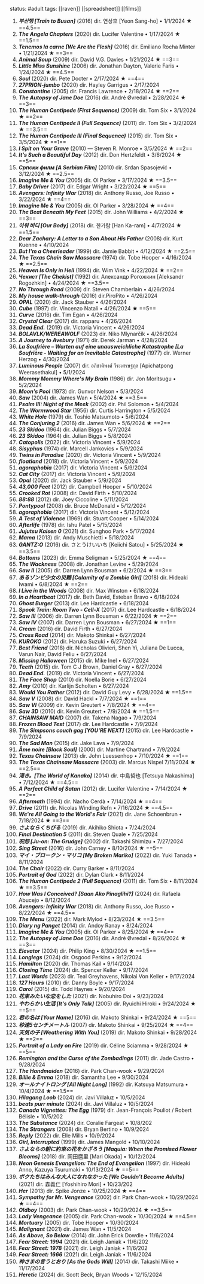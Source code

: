status: #adult 
tags: [[raven]] [[spreadsheet]] [[films]] 

1. ***부산행 [Train to Busan]*** (2016) dir. 연상호 [Yeon Sang-ho] • 1/1/2024 ★ ==4.5==
2. ***The Angela Chapters*** (2020) dir. Lucifer Valentine • 1/17/2024 ★ ==1.5==
3. ***Tenemos la carne [We Are the Flesh]*** (2016) dir. Emiliano Rocha Minter • 1/21/2024 ★ ==3==
4. ***Animal Soup*** (2009) dir. David V.G. Davies • 1/21/2024 ★ ==3==
5. ***Little Miss Sunshine*** (2006) dir. Jonathan Dayton, Valerie Faris • 1/24/2024 ★ ==4.5==
6. ***Soul*** (2020) dir. Pete Docter • 2/17/2024 ★ ==4==
7. ***27PRION-jumbo*** (2020) dir. Hayley Garrigus • 2/17/2024
8. ***Constantine*** (2005) dir. Francis Lawrence • 2/18/2024 ★ ==2==
9. ***The Autopsy of Jane Doe*** (2016) dir. André Øvredal • 2/28/2024 ★ ==3==
10. ***The Human Centipede (First Sequence)*** (2009) dir. Tom Six • 3/1/2024 ★ ==2==
11. ***The Human Centipede II (Full Sequence)*** (2011) dir. Tom Six • 3/2/2024 ★ ==3.5==
12. ***The Human Centipede III (Final Sequence)*** (2015) dir. Tom Six • 3/5/2024 ★ ==1==
13. ***I Spit on Your Grave*** (2010) — Steven R. Monroe • 3/5/2024 ★ ==2==
14. ***It's Such a Beautiful Day*** (2012) dir. Don Hertzfeldt • 3/6/2024 ★ ==5==
15. ***Српски филм [A Serbian Film]*** (2010) dir. Srđan Spasojević • 3/12/2024 ★ ==2.5==
16. ***Imagine Me & You*** (2005) dir. Ol Parker • 3/17/2024 ★ ==3.5==
17. ***Baby Driver*** (2017) dir. Edgar Wright • 3/22/2024 ★ ==5==
18. ***Avengers: Infinity War*** (2018) dir. Anthony Russo, Joe Russo • 3/22/2024 ★ ==4==
19. ***Imagine Me & You*** (2005) dir. Ol Parker • 3/28/2024 ★ ==4==
20. ***The Beat Beneath My Feet*** (2015) dir. John Williams • 4/2/2024 ★ ==3==
21. ***아워 바디 [Our Body]*** (2018) dir. 한가람 [Han Ka-ram] • 4/7/2024 ★ ==1.5==
22. ***Dear Zachary: A Letter to a Son About His Father*** (2008) dir. Kurt Kuenne • 4/10/2024
23. ***But I'm a Cheerleader*** (1999) dir. Jamie Babbit • 4/12/2024 ★ ==2.5==
24. ***The Texas Chain Saw Massacre*** (1974) dir. Tobe Hooper • 4/16/2024 ★ ==2.5==
25. ***Heaven Is Only in Hell*** (1994) dir. Wim Vink • 4/22/2024 ★ ==2==
26. ***Чекист [The Chekist]*** (1992) dir. Александр Рогожкин [Aleksandr Rogozhkin] • 4/24/2024 ★ ==3.5==
27. ***No Through Road*** (2009) dir. Steven Chamberlain • 4/26/2024
28. ***My house walk-through*** (2016) dir.PiroPito • 4/26/2024
29. ***OPAL*** (2020) dir. Jack Stauber • 4/26/2024
30. ***Cube*** (1997) dir. Vincenzo Natali • 4/26/2024 ★ ==5==
31. ***Curve*** (2016) dir. Tim Egan • 4/26/2024
32. ***Crystal Clear*** (2017) dir. rapparu • 4/26/2024
33. ***Dead End.*** (2019) dir. Victoria Vincent • 4/26/2024
34. ***BOLAVLK/WEREAWOLF*** (2023) dir. Niko Mlynarčík • 4/26/2024
35. ***A Journey to Avebury*** (1971) dir. Derek Jarman • 4/28/2024
36. ***La Soufrière – Warten auf eine unausweichliche Katastrophe [La Soufrière - Waiting for an Inevitable Catastrophe]*** (1977) dir. Werner Herzog • 4/30/2024
37. ***Luminous People*** (2007) dir. อภิชาติพงศ์ วีระเศรษฐกุล [Apichatpong Weerasethakul] • 5/1/2024
38. ***Mommy Mommy Where's My Brain*** (1986) dir. Jon Moritsugu • 5/2/2024
39. ***Moon's Pool*** (1973) dir. Gunvor Nelson • 5/3/2024
40. ***Saw*** (2004) dir. James Wan • 5/4/2024 ★ ==3.5==
41. ***Psalm III: Night of the Meek*** (2002) dir. Phil Solomon • 5/4/2024
42. ***The Wormwood Star*** (1956) dir. Curtis Harrington • 5/5/2024
43. ***White Hole*** (1979) dir. Toshio Matsumoto • 5/6/2024
44. ***The Conjuring 2*** (2016) dir. James Wan • 5/6/2024 ★ ==2==
45. ***23 Skidoo*** (1964) dir. Julian Biggs • 5/7/2024
46. ***23 Skidoo*** (1964) dir. Julian Biggs • 5/8/2024
47. ***Catopolis*** (2022) dir. Victoria Vincent • 5/9/2024
48. ***Sisyphus*** (1974) dir. Marcell Jankovics • 5/9/2024
49. ***Twins in Paradise*** (2020) dir. Victoria Vincent • 5/9/2024
50. ***floatland*** (2018) dir. Victoria Vincent • 5/9/2024
51. ***agoraphobia*** (2017) dir. Victoria Vincent • 5/9/2024
52. ***Cat City*** (2017) dir. Victoria Vincent • 5/9/2024
53. ***Opal*** (2020) dir. Jack Stauber • 5/9/2024
54. ***43,000 Feet*** (2012) dir. Campbell Hooper • 5/10/2024
55. ***Crooked Rot*** (2008) dir. David Firth • 5/10/2024
56. ***88:88*** (2012) dir. Joey Ciccoline • 5/11/2024
57. ***Pontypool*** (2008) dir. Bruce McDonald • 5/12/2024
58. ***agoraphobia*** (2017) dir. Victoria Vincent • 5/12/2024
59. ***A Test of Violence*** (1969) dir. Stuart Cooper • 5/14/2024
60. ***Afterlife*** (1978) dir. Ishu Patel • 5/15/2024
61. ***Jujutsu Kaisen 0*** (2021) dir. Sunghoo Park • 5/17/2024
62. ***Mama*** (2013) dir. Andy Muschietti • 5/18/2024
63. ***GANTZ:O*** (2016) dir. さとうけいいち [Keiichi Satou] • 5/25/2024 ★ ==3.5==
64. ***Bottoms*** (2023) dir. Emma Seligman • 5/25/2024 ★ ==4==
65. ***The Wackness*** (2008) dir. Jonathan Levine • 5/29/2024
66. ***Saw II*** (2005) dir. Darren Lynn Bousman • 6/2/2024 ★ ==3==
67. ***あるゾンビ少女の災難 [Calamity of a Zombie Girl]*** (2018) dir. Hideaki Iwami • 6/8/2024 ★ ==2==
68. ***I Live in the Woods*** (2008) dir. Max Winston • 6/18/2024
69. ***In a Heartbeat*** (2017) dir. Beth David, Esteban Bravo • 6/18/2024
70. ***Ghost Burger*** (2013) dir. Lee Hardcastle • 6/18/2024
71. ***Spook Train: Room Two - Cell-X*** (2017) dir. Lee Hardcastle • 6/18/2024
72. ***Saw III*** (2006) dir. Darren Lynn Bousman • 6/22/2024 ★ ==2==
73. ***Saw IV*** (2007) dir. Darren Lynn Bousman • 6/27/2024 ★ ==1==
74. ***Cream*** (2016) dir. David Firth • 6/27/2024
75. ***Cross Road*** (2014) dir. Makoto Shinkai • 6/27/2024
76. ***KUROKO*** (2012) dir. Haruka Suzuki • 6/27/2024
77. ***Best Friend*** (2018) dir. Nicholas Olivieri, Shen Yi, Juliana De Lucca, Varun Nair, David Feliu • 6/27/2024
78. ***Missing Halloween*** (2015) dir. Mike Inel • 6/27/2024
79. ***Teeth*** (2015) dir. Tom C J Brown, Daniel Gray • 6/27/2024
80. ***Dead End.*** (2019) dir. Victoria Vincent • 6/27/2024
81. ***The Face Shop*** (2010) dir. Noella Borie • 6/27/2024
82. ***Amy*** (2010) dir. Karlijn Scholten • 6/27/2024
83. ***Would You Rather*** (2012) dir. David Guy Levy • 6/28/2024 ★ ==1.5==
84. ***Saw V*** (2008) dir. David Hackl • 7/7/2024 ★ ==1==
85. ***Saw VI*** (2009) dir. Kevin Greutert • 7/8/2024 ★ ==4==
86. ***Saw 3D*** (2010) dir. Kevin Greutert • 7/9/2024 ★ ==1.5==
87. ***CHAINSAW MAID*** (2007) dir. Takena Nagao • 7/9/2024
88. ***Frozen Blood Test*** (2017) dir. Lee Hardcastle • 7/9/2024
89. ***The Simpsons couch gag [YOU'RE NEXT]*** (2015) dir. Lee Hardcastle • 7/9/2024
90. ***The Sad Man*** (2015) dir. Jake Lava • 7/9/2024
91. ***Âme noire [Black Soul]*** (2000) dir. Martine Chartrand • 7/9/2024
92. ***Texas Chainsaw*** (2013) dir. John Luessenhop • 7/10/2024 ★ ==1==
93. ***The Texas Chainsaw Massacre*** (2003) dir. Marcus Nispel 7/11/2024 ★ ==2.5==
94. ***渇き。[The World of Kanako]*** (2014) dir. 中島哲也 [Tetsuya Nakashima] • 7/12/2024 ★ ==4.5==
95. ***A Perfect Child of Satan*** (2012) dir. Lucifer Valentine • 7/14/2024 ★ ==2==
96. ***Aftermath*** (1994) dir. Nacho Cerdà • 7/14/2024 ★ ==4==
97. ***Drive*** (2011) dir. Nicolas Winding Refn • 7/16/2024 ★ ==4.5==
98. ***We're All Going to the World's Fair*** (2021) dir. Jane Schoenbrun • 7/18/2024 ★ ==3==
99. ***さよならくちびる*** (2019) dir. Akihiko Shiota • 7/24/2024
100. ***Final Destination 5*** (2011) dir. Steven Quale • 7/25/2024
101. ***呪怨 [Ju-on: The Grudge]*** (2002) dir. Takashi Shimizu • 7/27/2024
102. ***Sing Street*** (2016) dir. John Carney • 8/10/2024 ★ ==5==
103. ***マイ・ブロークン・マリコ [My Broken Mariko]*** (2022) dir. Yuki Tanada • 8/11/2024
104. ***The Chair*** (2022) dir. Curry Barker • 8/11/2024
105. ***Portrait of God*** (2022) dir. Dylan Clark • 8/11/2024
106. ***The Human Centipede 2 (Full Sequence)*** (2011) dir. Tom Six • 8/11/2024 ★ ==3.5==
107. ***How Was I Conceived? [Saan Ako Pinaglihi?]*** (2024) dir. Rafaela Abucejo • 8/12/2024
108. ***Avengers: Infinity War*** (2018) dir. Anthony Russo, Joe Russo • 8/22/2024 ★ ==4.5==
109. ***The Menu*** (2022) dir. Mark Mylod • 8/23/2024 ★ ==3.5==
110. ***Diary ng Panget*** (2014) dir. Andoy Ranay • 8/24/2024
111. ***Imagine Me & You*** (2005) dir. Ol Parker • 8/25/2024 ★ ==4==
112. ***The Autopsy of Jane Doe*** (2016) dir. André Øvredal • 8/26/2024 ★ ==3==
113. ***Elevator*** (2024) dir. Philip King • 8/30/2024 ★ ==1.5==
114. ***Longlegs*** (2024) dir. Osgood Perkins • 9/12/2024
115. ***Hamilton*** (2020) dir. Thomas Kail • 9/14/2024
116. ***Closing Time*** (2024) dir. Spencer Keller • 9/17/2024
117. ***Last Words*** (2023) dir. Teal Greyhavens, Nikolai Von Keller • 9/17/2024
118. ***127 Hours*** (2010) dir. Danny Boyle • 9/17/2024
119. ***Carol*** (2015) dir. Todd Haynes • 9/20/2024
120. ***花束みたいな恋をした*** (2021) dir. Nobuhiro Doi • 9/23/2024
121. ***やわらかい生活 [It's Only Talk]*** (2005) dir. Ryuichi Hiroki • 9/24/2024 ★ ==5==
122. ***君の名は [Your Name]*** (2016) dir. Makoto Shinkai • 9/24/2024 ★ ==5==
123. ***秒速5センチメートル*** (2007) dir. Makoto Shinkai • 9/25/2024 ★ ==4==
124. ***天気の子 [Weathering With You]*** (2019) dir. Makoto Shinkai • 9/28/2024 ★ ==2==
125. ***Portrait of a Lady on Fire*** (2019) dir. Céline Sciamma • 9/28/2024 ★ ==5==
126. ***Remington and the Curse of the Zombadings*** (2011) dir. Jade Castro • 9/28/2024
127. ***The Handmaiden*** (2016) dir. Park Chan-wook • 9/29/2024
128. ***Billie & Emma*** (2018) dir. Samantha Lee • 9/30/2024
129. ***オールナイトロング [All Night Long]*** (1992) dir. Katsuya Matsumura • 10/4/2024 ★ ==1.5==
130. ***Hilagang Loob*** (2024) dir. Javi Villaluz • 10/5/2024
131. ***beats purr minute*** (2024) dir. Javi Villaluz • 10/5/2024
132. ***Canada Vignettes: The Egg*** (1979) dir. Jean-François Pouliot / Robert Bélisle • 10/5/202
133. ***The Substance*** (2024) dir. Coralie Fargeat • 10/8/202
134. ***The Strangers*** (2008) dir. Bryan Bertino • 10/9/2024
135. ***Reply*** (2022) dir. Elle Mills • 10/9/2024
136. ***Girl, Interrupted*** (1999) dir. James Mangold • 10/10/2024
137. ***さよならの朝に約束の花をかざろう [Maquia: When the Promised Flower Blooms]*** (2018) dir. 岡田麿里 [Mari Okada] • 10/12/2024
138. ***Neon Genesis Evangelion: The End of Evangelion*** (1997) dir. Hideaki Anno, Kazuya Tsurumaki • 10/13/2024 ★ ==5==
139. ***ボクたちはみんな大人になれなかった [We Couldn't Become Adults]*** (2021) dir. 森義仁 [Yoshihiro Mori] • 10/23/202
140. ***Her*** (2013) dir. Spike Jonze • 10/25/2024 ★ ==4==
141. ***Sympathy for Mr. Vengeance*** (2002) dir. Park Chan-wook • 10/29/2024 ★ ==4==
142. ***Oldboy*** (2003) dir. Park Chan-wook • 10/29/2024 ★ ==3.5==
143. ***Lady Vengeance*** (2005) dir. Park Chan-wook • 10/30/2024 ★ ==4.5==
144. ***Mortuary*** (2005) dir. Tobe Hooper • 10/30/2024
145. ***Malignant*** (2021) dir. James Wan • 11/5/2024
146. ***As Above, So Below*** (2014) dir. John Erick Dowdle • 11/6/2024
147. ***Fear Street: 1994*** (2021) dir. Leigh Janiak • 11/6/202
148. ***Fear Street: 1978*** (2021) dir. Leigh Janiak • 11/6/202
149. ***Fear Street: 1666*** (2021) dir. Leigh Janiak • 11/6/2024
150. ***神さまの言うとおり [As the Gods Will]*** (2014) dir. Takashi Miike • 11/17/2024
151. ***Heretic*** (2024) dir. Scott Beck, Bryan Woods • 12/15/2024